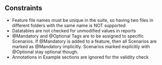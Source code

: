 
## Constraints

* Feature file names must be unique in the suite, so having two files in different folders with the same name is NOT supported
* Datatables are not checked for unmodified values in reports
* @Mandatory and @Optional Tags are to be assigned to specific Scenarios. If @Mandatory is added to a feature, then all Scenarios are marked as @Mandatory implicitly. Scenarios marked explicitly with @Optional stay optional though.
* Annotations in Example sections are ignored for the validity check
